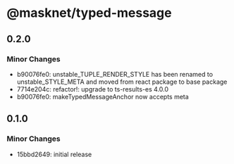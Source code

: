 # @masknet/typed-message

## 0.2.0

### Minor Changes

-   b90076fe0: unstable_TUPLE_RENDER_STYLE has been renamed to unstable_STYLE_META and moved from react package to base package
-   7714e204c: refactor!: upgrade to ts-results-es 4.0.0
-   b90076fe0: makeTypedMessageAnchor now accepts meta

## 0.1.0

### Minor Changes

-   15bbd2649: initial release
